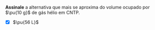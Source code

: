 **Assinale** a alternativa que mais se aproxima do volume ocupado por $\pu{10 g}$ de gás hélio em CNTP.

- [x] $\pu{56 L}$
